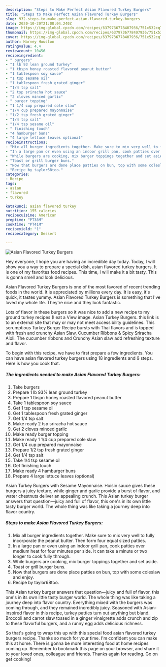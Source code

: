 ```yaml
---
description: "Steps to Make Perfect Asian Flavored Turkey Burgers"
title: "Steps to Make Perfect Asian Flavored Turkey Burgers"
slug: 932-steps-to-make-perfect-asian-flavored-turkey-burgers
date: 2020-10-20T21:00:04.240Z
image: https://img-global.cpcdn.com/recipes/6379736778407936/751x532cq70/asian-flavored-turkey-burgers-recipe-main-photo.jpg
thumbnail: https://img-global.cpcdn.com/recipes/6379736778407936/751x532cq70/asian-flavored-turkey-burgers-recipe-main-photo.jpg
cover: https://img-global.cpcdn.com/recipes/6379736778407936/751x532cq70/asian-flavored-turkey-burgers-recipe-main-photo.jpg
author: Harvey Houston
ratingvalue: 4.4
reviewcount: 10456
recipeingredient:
- " burgers"
- "1 lb 93 lean ground turkey"
- "1 tbspn honey roasted flavored peanut butter"
- "1 tablespoon soy sauce"
- "1 tsp sesame oil"
- "1 tablespoon fresh grated ginger"
- "1/4 tsp salt"
- "2 tsp sriracha hot sauce"
- "2 cloves minced garlic"
- " burger topping"
- "1 1/4 cup prepared cole slaw"
- "1/4 cup prepared mayonnaise"
- "1/2 tsp fresh grated ginger"
- "1/4 tsp salt"
- "1/4 tsp sesame oil"
- " finishing touch"
- "4 hamburger buns"
- "4 large lettuce leaves optional"
recipeinstructions:
- "Mix all burger ingredients together. Make sure to mix very well to fully incorporate the peanut butter. Then form four equal sized patties."
- "In a large pan or even using an indoor grill pan, cook patties over medium heat for four minutes per side. It can take a minute or two longer to cook fully through."
- "While burgers are cooking, mix burger toppings together and set aside."
- "Toast or grill burger buns."
- "Now that burgers are done place patties on bun, top with some coleslaw and enjoy."
- "Recipe by taylor68too."
categories:
- Recipe
tags:
- asian
- flavored
- turkey

katakunci: asian flavored turkey 
nutrition: 155 calories
recipecuisine: American
preptime: "PT38M"
cooktime: "PT41M"
recipeyield: "1"
recipecategory: Dessert

---
```



![Asian Flavored Turkey Burgers](https://img-global.cpcdn.com/recipes/6379736778407936/751x532cq70/asian-flavored-turkey-burgers-recipe-main-photo.jpg)

Hey everyone, I hope you are having an incredible day today. Today, I will show you a way to prepare a special dish, asian flavored turkey burgers. It is one of my favorites food recipes. This time, I will make it a bit tasty. This is gonna smell and look delicious.

Asian Flavored Turkey Burgers is one of the most favored of recent trending foods in the world. It is appreciated by millions every day. It is easy, it's quick, it tastes yummy. Asian Flavored Turkey Burgers is something that I've loved my whole life. They're nice and they look fantastic.

Lots of flavor in these burgers so it was nice to add a new recipe to my ground turkey recipes (I eat a View image. Asian Turkey Burgers. this link is to an external site that may or may not meet accessibility guidelines. This scrumptious Turkey Burger Recipe bursts with Thai flavors and is topped with fresh and crunchy Asian Slaw, Cucumber Ribbons &amp; Spicy Sriracha Aioli. The cucumber ribbons and Crunchy Asian slaw add refreshing texture and flavor.


To begin with this recipe, we have to first prepare a few ingredients. You can have asian flavored turkey burgers using 18 ingredients and 6 steps. Here is how you cook that.

<!--inarticleads1-->

##### The ingredients needed to make Asian Flavored Turkey Burgers:

1. Take  burgers
1. Prepare 1 lb 93% lean ground turkey
1. Prepare 1 tbspn honey roasted flavored peanut butter
1. Take 1 tablespoon soy sauce
1. Get 1 tsp sesame oil
1. Get 1 tablespoon fresh grated ginger
1. Get 1/4 tsp salt
1. Make ready 2 tsp sriracha hot sauce
1. Get 2 cloves minced garlic
1. Make ready  burger topping
1. Make ready 1 1/4 cup prepared cole slaw
1. Get 1/4 cup prepared mayonnaise
1. Prepare 1/2 tsp fresh grated ginger
1. Get 1/4 tsp salt
1. Take 1/4 tsp sesame oil
1. Get  finishing touch
1. Make ready 4 hamburger buns
1. Prepare 4 large lettuce leaves (optional)


Asian Turkey Burgers with Sesame Mayonnaise. Hoisin sauce gives these burgers a juicy texture, while ginger and garlic provide a burst of flavor, and water chestnuts deliver an appealing crunch. This Asian turkey burger answers that question—juicy and full of flavor, this one&#39;s in its own little tasty burger world. The whole thing was like taking a journey deep into flavor country. 

<!--inarticleads2-->

##### Steps to make Asian Flavored Turkey Burgers:

1. Mix all burger ingredients together. Make sure to mix very well to fully incorporate the peanut butter. Then form four equal sized patties.
1. In a large pan or even using an indoor grill pan, cook patties over medium heat for four minutes per side. It can take a minute or two longer to cook fully through.
1. While burgers are cooking, mix burger toppings together and set aside.
1. Toast or grill burger buns.
1. Now that burgers are done place patties on bun, top with some coleslaw and enjoy.
1. Recipe by taylor68too.


This Asian turkey burger answers that question—juicy and full of flavor, this one&#39;s in its own little tasty burger world. The whole thing was like taking a journey deep into flavor country. Everything mixed with the burgers was coming through, and they remained incredibly juicy. Seasoned with Asian-inspired flavor in this recipe, turkey patties turn out anything but bland. Broccoli and carrot slaw tossed in a ginger vinaigrette adds crunch and zip to these flavorful burgers, and a runny egg adds delicious richness. 

So that's going to wrap this up with this special food asian flavored turkey burgers recipe. Thanks so much for your time. I'm confident you can make this at home. There is gonna be more interesting food at home recipes coming up. Remember to bookmark this page on your browser, and share it to your loved ones, colleague and friends. Thanks again for reading. Go on get cooking!
